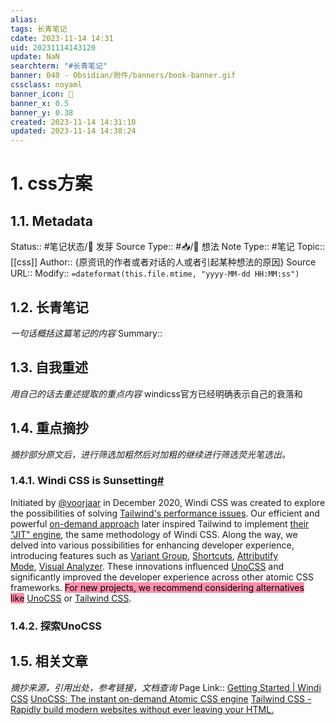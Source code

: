```yaml
---
alias: 
tags: 长青笔记
cdate: 2023-11-14 14:31
uid: 20231114143120
update: NaN
searchterm: "#长青笔记"
banner: 040 - Obsidian/附件/banners/book-banner.gif
cssclass: noyaml
banner_icon: 💌
banner_x: 0.5
banner_y: 0.38
created: 2023-11-14 14:31:10
updated: 2023-11-14 14:38:24
---
```


# 1. css方案

## 1.1. Metadata

Status:: #笔记状态/🌱 发芽
Source Type:: #📥/💭 想法 
Note Type:: #笔记
Topic:: [[css]]
Author:: {原资讯的作者或者对话的人或者引起某种想法的原因}
Source URL::
Modify:: `=dateformat(this.file.mtime, "yyyy-MM-dd HH:MM:ss")`

## 1.2. 长青笔记

_一句话概括这篇笔记的内容_
Summary::

## 1.3. 自我重述

_用自己的话去重述提取的重点内容_
windicss官方已经明确表示自己的衰落和
## 1.4. 重点摘抄

_摘抄部分原文后，进行筛选加粗然后对加粗的继续进行筛选荧光笔选出。_
### 1.4.1. Windi CSS is Sunsetting[#](https://windicss.org/posts/sunsetting.html#windi-css-is-sunsetting)

Initiated by [@voorjaar](https://github.com/voorjaar) in December 2020, Windi CSS was created to explore the possibilities of solving [Tailwind's performance issues](https://v1.tailwindcss.com/docs/controlling-file-size). Our efficient and powerful [on-demand approach](https://windicss.org/guide/#why-windi-css) later inspired Tailwind to implement [their "JIT" engine](https://v2.tailwindcss.com/docs/just-in-time-mode), the same methodology of Windi CSS. Along the way, we delved into various possibilities for enhancing developer experience, introducing features such as [Variant Group](https://windicss.org/features/variant-groups), [Shortcuts](https://windicss.org/features/shortcuts), [Attributify Mode](https://windicss.org/features/attributify), [Visual Analyzer](https://windicss.org/features/analyzer). These innovations influenced [UnoCSS](https://unocss.dev/) and significantly improved the developer experience across other atomic CSS frameworks.
<mark style="background: #FF5582A6;">For new projects, we recommend considering alternatives like</mark> [UnoCSS](https://unocss.dev/) or [Tailwind CSS](https://tailwindcss.com/).

### 1.4.2. 探索UnoCSS
## 1.5. 相关文章

_摘抄来源，引用出处，参考链接，文档查询_
Page Link::
[Getting Started | Windi CSS](https://windicss.org/guide/)
[UnoCSS: The instant on-demand Atomic CSS engine](https://unocss.dev/)
[Tailwind CSS - Rapidly build modern websites without ever leaving your HTML.](https://tailwindcss.com/)
